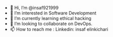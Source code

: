 - 👋 Hi, I’m @insaf921999
- 👀 I’m interested in Software Development 
- 🌱 I’m currently learning ethical hacking 
- 💞️ I’m looking to collaborate on DevOps.
- 📫 How to reach me : Linkedin: insaf elinkichari 

<!---
insaf921999/insaf921999 is a ✨ special ✨ repository because its `README.md` (this file) appears on your GitHub profile.
You can click the Preview link to take a look at your changes.
--->
